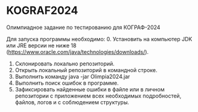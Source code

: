 # KOGRAF2024
Олимпиадное задание по тестированию для КОГРАФ-2024

Для запуска программы необходимо: 
0. Установить на компьютер JDK или JRE версии не ниже 18 (https://www.oracle.com/java/technologies/downloads/).
1. Склонировать локально репозиторий.
2. Открыть локальный репозиторий в командной строке.
3. Выполнить команду java -jar Olimpia2024.jar
4. Выполнить поиск ошибок в программе.
5. Зафиксировать найденные ошибки в файле или в личном репозитории с приложением всех необходимых подробностей, файлов, логов и с соблюдением структуры.
